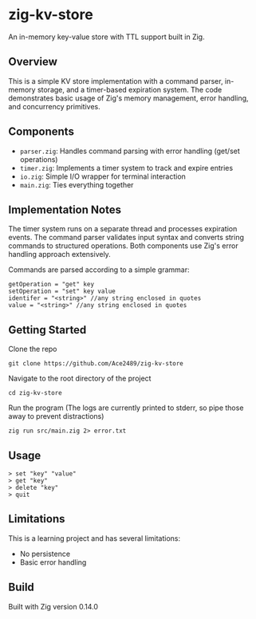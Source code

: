 # zig-kv-store

An in-memory key-value store with TTL support built in Zig.

## Overview

This is a simple KV store implementation with a command parser, in-memory storage, and a timer-based expiration system. The code demonstrates basic usage of Zig's memory management, error handling, and concurrency primitives.

## Components

- `parser.zig`: Handles command parsing with error handling (get/set operations)
- `timer.zig`: Implements a timer system to track and expire entries
- `io.zig`: Simple I/O wrapper for terminal interaction
- `main.zig`: Ties everything together

## Implementation Notes

The timer system runs on a separate thread and processes expiration events. The command parser validates input syntax and converts string commands to structured operations. Both components use Zig's error handling approach extensively.

Commands are parsed according to a simple grammar:
```
getOperation = "get" key
setOperation = "set" key value
identifer = "<string>" //any string enclosed in quotes
value = "<string>" //any string enclosed in quotes
```

## Getting Started
Clone the repo
```
git clone https://github.com/Ace2489/zig-kv-store
```
Navigate to the root directory of the project
```
cd zig-kv-store
```
Run the program (The logs are currently printed to stderr, so pipe those away to prevent distractions)
```
zig run src/main.zig 2> error.txt
```


## Usage

```
> set "key" "value"
> get "key"
> delete "key"
> quit
```

## Limitations

This is a learning project and has several limitations:
- No persistence
- Basic error handling

## Build

Built with Zig version 0.14.0
